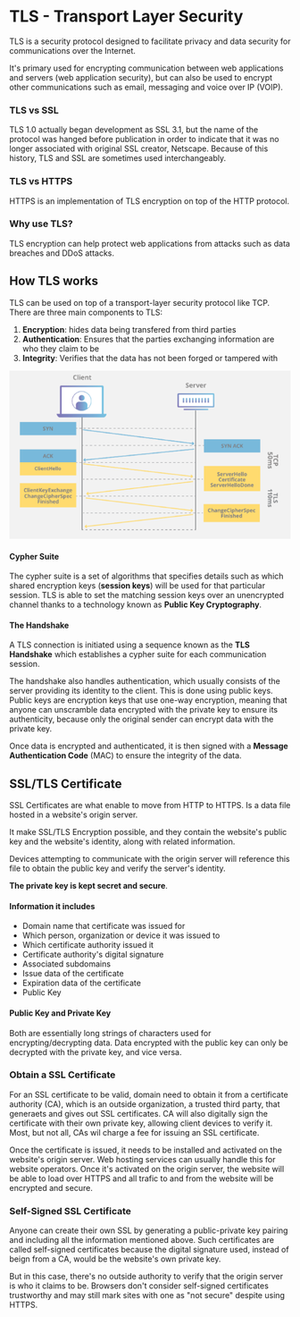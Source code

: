 # TLS - Transport Layer Security

TLS is a security protocol designed to facilitate privacy and data security for communications over the Internet.

It's primary used for encrypting communication between web applications and servers (web application security), but can also be used to encrypt other communications such as email, messaging and voice over IP (VOIP).

### TLS vs SSL

TLS 1.0 actually began development as SSL 3.1, but the name of the protocol was hanged before publication in order to indicate that it was no longer associated with original SSL creator, Netscape. Because of this history, TLS and SSL are sometimes used interchangeably.

### TLS vs HTTPS

HTTPS is an implementation of TLS encryption on top of the HTTP protocol.

### Why use TLS?

TLS encryption can help protect web applications from attacks such as data breaches and DDoS attacks.

## How TLS works

TLS can be used on top of a transport-layer security protocol like TCP. There are three main components to TLS:

1. __Encryption__: hides data being transfered from third parties
2. __Authentication__: Ensures that the parties exchanging information are who they claim to be
3. __Integrity__: Verifies that the data has not been forged or tampered with

![tls](./tls.png)

#### Cypher Suite

The cypher suite is a set of algorithms that specifies details such as which shared encryption keys (__session keys__) will be used for that particular session. TLS is able to set the matching session keys over an unencrypted channel thanks to a technology known as __Public Key Cryptography__.

#### The Handshake

A TLS connection is initiated using a sequence known as the __TLS Handshake__ which establishes a cypher suite for each communication session.

The handshake also handles authentication, which usually consists of the server providing its identity to the client. This is done using public keys. Public keys are encryption keys that use one-way encryption, meaning that anyone can unscramble data encrypted with the private key to ensure its authenticity, because only the original sender can encrypt data with the private key.

Once data is encrypted and authenticated, it is then signed with a __Message Authentication Code__ (MAC) to ensure the integrity of the data.

## SSL/TLS Certificate

SSL Certificates are what enable to move from HTTP to HTTPS. Is a data file hosted in a website's origin server.

It make SSL/TLS Encryption possible, and they contain the website's public key and the website's identity, along with related information.

Devices attempting to communicate with the origin server will reference this file to obtain the public key and verify the server's identity.

__The private key is kept secret and secure__.

#### Information it includes

* Domain name that certificate was issued for
* Which person, organization or device it was issued to
* Which certificate authority issued it
* Certificate authority's digital signature
* Associated subdomains
* Issue data of the certificate
* Expiration data of the certificate
* Public Key

#### Public Key and Private Key

Both are essentially long strings of characters used for encrypting/decrypting data. Data encrypted with the public key can only be decrypted with the private key, and vice versa.

### Obtain a SSL Certificate

For an SSL certificate to be valid, domain need to obtain it from a certificate authority (CA), which is an outside organization, a trusted third party, that generaets and gives out SSL certificates. CA will also digitally sign the certificate with their own private key, allowing client devices to verify it. Most, but not all, CAs wil charge a fee for issuing an SSL certificate.

Once the certificate is issued, it needs to be installed and activated on the website's origin server. Web hosting services can usually handle this for website operators. Once it's activated on the origin server, the website will be able to load over HTTPS and all trafic to and from the website will be encrypted and secure.

### Self-Signed SSL Certificate

Anyone can create their own SSL by generating a public-private key pairing and including all the information mentioned above. Such certificates are called self-signed certificates because the digital signature used, instead of beign from a CA, would be the website's own private key.

But in this case, there's no outside authority to verify that the origin server is who it claims to be. Browsers don't consider self-signed certificates trustworthy and may still mark sites with one as "not secure" despite using HTTPS.